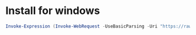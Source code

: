 
# Install for windows

```powershell
Invoke-Expression (Invoke-WebRequest -UseBasicParsing -Uri "https://raw.githubusercontent.com/nucamp/defsec/refs/heads/main/windows-setup/setup.ps1" | Select-Object -ExpandProperty Content)
```

